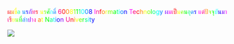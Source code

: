 <HTML><FONT COLOR="#FF0000">ผ</FONT><FONT COLOR="#FF8300">ม</FONT><FONT COLOR="#FFff00">ข</FONT><FONT COLOR="#7Cff00">ื</FONT><FONT COLOR="#00ff00">่</FONT><FONT COLOR="#00ff83">อ</FONT><FONT COLOR="#00ffff"> </FONT><FONT COLOR="#0083ff">น</FONT><FONT COLOR="#0000ff">ร</FONT><FONT COLOR="#7C00ff">ภ</FONT><FONT COLOR="#FF00ff">ั</FONT><FONT COLOR="#FF0083">ท</FONT><FONT COLOR="#FF0000">ร</FONT><FONT COLOR="#FF8300"> </FONT><FONT COLOR="#FFff00">น</FONT><FONT COLOR="#7Cff00">ร</FONT><FONT COLOR="#00ff00">ศ</FONT><FONT COLOR="#00ff83">ั</FONT><FONT COLOR="#00ffff">ก</FONT><FONT COLOR="#0083ff">ด</FONT><FONT COLOR="#0000ff">ิ</FONT><FONT COLOR="#7C00ff">์</FONT><FONT COLOR="#FF00ff"> </FONT><FONT COLOR="#FF0083">6</FONT><FONT COLOR="#FF0000">0</FONT><FONT COLOR="#FF8300">0</FONT><FONT COLOR="#FFff00">8</FONT><FONT COLOR="#7Cff00">1</FONT><FONT COLOR="#00ff00">1</FONT><FONT COLOR="#00ff83">1</FONT><FONT COLOR="#00ffff">0</FONT><FONT COLOR="#0083ff">0</FONT><FONT COLOR="#0000ff">8</FONT><FONT COLOR="#7C00ff"> </FONT><FONT COLOR="#FF00ff">I</FONT><FONT COLOR="#FF0083">n</FONT><FONT COLOR="#FF0000">f</FONT><FONT COLOR="#FF8300">o</FONT><FONT COLOR="#FFff00">r</FONT><FONT COLOR="#7Cff00">m</FONT><FONT COLOR="#00ff00">a</FONT><FONT COLOR="#00ff83">t</FONT><FONT COLOR="#00ffff">i</FONT><FONT COLOR="#0083ff">o</FONT><FONT COLOR="#0000ff">n</FONT><FONT COLOR="#7C00ff"> </FONT><FONT COLOR="#FF00ff">T</FONT><FONT COLOR="#FF0083">e</FONT><FONT COLOR="#FF0000">c</FONT><FONT COLOR="#FF8300">h</FONT><FONT COLOR="#FFff00">n</FONT><FONT COLOR="#7Cff00">o</FONT><FONT COLOR="#00ff00">l</FONT><FONT COLOR="#00ff83">o</FONT><FONT COLOR="#00ffff">g</FONT><FONT COLOR="#0083ff">y</FONT><FONT COLOR="#0000ff"> </FONT><FONT COLOR="#7C00ff">ผ</FONT><FONT COLOR="#FF00ff">ม</FONT><FONT COLOR="#FF0083">เ</FONT><FONT COLOR="#FF0000">ป</FONT><FONT COLOR="#FF8300">็</FONT><FONT COLOR="#FFff00">น</FONT><FONT COLOR="#7Cff00">ค</FONT><FONT COLOR="#00ff00">น</FONT><FONT COLOR="#00ff83">อ</FONT><FONT COLOR="#00ffff">ุ</FONT><FONT COLOR="#0083ff">ด</FONT><FONT COLOR="#0000ff">ร</FONT><FONT COLOR="#7C00ff"> </FONT><FONT COLOR="#FF00ff">แ</FONT><FONT COLOR="#FF0083">ต</FONT><FONT COLOR="#FF0000">่</FONT><FONT COLOR="#FF8300">ป</FONT><FONT COLOR="#FFff00">ั</FONT><FONT COLOR="#7Cff00">จ</FONT><FONT COLOR="#00ff00">จ</FONT><FONT COLOR="#00ff83">ุ</FONT><FONT COLOR="#00ffff">บ</FONT><FONT COLOR="#0083ff">ั</FONT><FONT COLOR="#0000ff">น</FONT><FONT COLOR="#7C00ff">ม</FONT><FONT COLOR="#FF00ff">า</FONT><FONT COLOR="#FF0083">เ</FONT><FONT COLOR="#FF0000">ร</FONT><FONT COLOR="#FF8300">ี</FONT><FONT COLOR="#FFff00">ย</FONT><FONT COLOR="#7Cff00">น</FONT><FONT COLOR="#00ff00">ท</FONT><FONT COLOR="#00ff83">ี</FONT><FONT COLOR="#00ffff">่</FONT><FONT COLOR="#0083ff">ล</FONT><FONT COLOR="#0000ff">ำ</FONT><FONT COLOR="#7C00ff">ป</FONT><FONT COLOR="#FF00ff">า</FONT><FONT COLOR="#FF0083">ง</FONT><FONT COLOR="#FF0000"> </FONT><FONT COLOR="#FF8300">a</FONT><FONT COLOR="#FFff00">t</FONT><FONT COLOR="#7Cff00"> </FONT><FONT COLOR="#00ff00">N</FONT><FONT COLOR="#00ff83">a</FONT><FONT COLOR="#00ffff">t</FONT><FONT COLOR="#0083ff">i</FONT><FONT COLOR="#0000ff">o</FONT><FONT COLOR="#7C00ff">n</FONT><FONT COLOR="#FF00ff"> </FONT><FONT COLOR="#FF0083">U</FONT><FONT COLOR="#FF0000">n</FONT><FONT COLOR="#FF8300">i</FONT><FONT COLOR="#FFff00">v</FONT><FONT COLOR="#7Cff00">e</FONT><FONT COLOR="#00ff00">r</FONT><FONT COLOR="#00ff83">s</FONT><FONT COLOR="#00ffff">i</FONT><FONT COLOR="#0083ff">t</FONT><FONT COLOR="#0000ff">y</FONT></HTML>

<a href="http://www.mx7.com/view2/A6E10kHD3XYA8int" target="_blank"><img border="0" src="http://www.mx7.com/i/235/QjKpvM.JPG" /></a>




